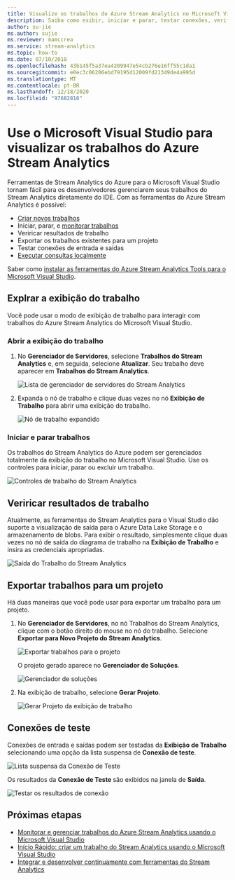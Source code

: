 ```yaml
---
title: Visualize os trabalhos do Azure Stream Analytics no Microsoft Visual Studio
description: Saiba como exibir, iniciar e parar, testar conexões, verificar resultados e exportar seus trabalhos de Azure Stream Analytics usando o Visual Studio.
author: su-jie
ms.author: sujie
ms.reviewer: mamccrea
ms.service: stream-analytics
ms.topic: how-to
ms.date: 07/10/2018
ms.openlocfilehash: 43b145f5a37ea4209947e54cb276e16ff55c1da1
ms.sourcegitcommit: e0ec3c06206ebd79195d12009fd21349de4a995d
ms.translationtype: MT
ms.contentlocale: pt-BR
ms.lasthandoff: 12/18/2020
ms.locfileid: "97682816"
---
```

# <a name="use-visual-studio-to-view-azure-stream-analytics-jobs"></a>Use o Microsoft Visual Studio para visualizar os trabalhos do Azure Stream Analytics

Ferramentas de Stream Analytics do Azure para o Microsoft Visual Studio tornam fácil para os desenvolvedores gerenciarem seus trabalhos do Stream Analytics diretamente do IDE. Com as ferramentas do Azure Stream Analytics é possível:
- [Criar novos trabalhos](stream-analytics-quick-create-vs.md)
- Iniciar, parar, e [monitorar trabalhos](stream-analytics-monitor-jobs-use-vs.md)
- Veriricar resultados de trabalho
- Exportar os trabalhos existentes para um projeto
- Testar conexões de entrada e saídas
- [Executar consultas localmente](stream-analytics-vs-tools-local-run.md)

Saber como [instalar as ferramentas do Azure Stream Analytics Tools para o Microsoft Visual Studio](stream-analytics-tools-for-visual-studio-install.md).

## <a name="explore-the-job-view"></a>Explrar a exibição do trabalho

Você pode usar o modo de exibição de trabalho para interagir com trabalhos do Azure Stream Analytics do Microsoft Visual Studio.

### <a name="open-the-job-view"></a>Abrir a exibição do trabalho

1. No **Gerenciador de Servidores**, selecione **Trabalhos do Stream Analytics** e, em seguida, selecione **Atualizar**. Seu trabalho deve aparecer em **Trabalhos do Stream Analytics**.

    ![Lista de gerenciador de servidores do Stream Analytics](./media/stream-analytics-vs-tools/stream-analytics-tools-for-vs-list-jobs-01.png)

2. Expanda o nó de trabalho e clique duas vezes no nó **Exibição de Trabalho** para abrir uma exibição do trabalho.
    
   ![Nó de trabalho expandido](./media/stream-analytics-vs-tools/stream-analytics-tools-for-vs-job-view-01.png)

### <a name="start-and-stop-jobs"></a>Iniciar e parar trabalhos

Os trabalhos do Stream Analytics do Azure podem ser gerenciados totalmente da exibição do trabalho no Microsoft Visual Studio. Use os controles para iniciar, parar ou excluir um trabalho.
    
   ![Controles de trabalho do Stream Analytics](./media/stream-analytics-vs-tools/azure-stream-analytics-job-view-controls.png)

## <a name="check-job-results"></a>Veriricar resultados de trabalho

Atualmente, as ferramentas do Stream Analytics para o Visual Studio dão suporte a visualização de saída para o Azure Data Lake Storage e o armazenamento de blobs. Para exibir o resultado, simplesmente clique duas vezes no nó de saída do diagrama de trabalho na **Exibição de Trabalho** e insira as credenciais apropriadas.

   ![Saída do Trabalho do Stream Analytics](./media/stream-analytics-vs-tools/stream-analytics-blob-preview.png)

## <a name="export-jobs-to-a-project"></a>Exportar trabalhos para um projeto

Há duas maneiras que você pode usar para exportar um trabalho para um projeto.

1. No **Gerenciador de Servidores**, no nó Trabalhos do Stream Analytics, clique com o botão direito do mouse no nó do trabalho. Selecione **Exportar para Novo Projeto do Stream Analytics**.
    
   ![Exportar trabalhos para o projeto](./media/stream-analytics-vs-tools/stream-analytics-tools-for-vs-export-job-01.png)
    
    O projeto gerado aparece no **Gerenciador de Soluções**.
    
   ![Gerenciador de soluções](./media/stream-analytics-vs-tools/stream-analytics-tools-for-vs-export-job-02.png)

2. Na exibição de trabalho, selecione **Gerar Projeto**.
    
   ![Gerar Projeto da exibição de trabalho](./media/stream-analytics-vs-tools/stream-analytics-tools-for-vs-export-job-03.png)

## <a name="test-connections"></a>Conexões de teste

Conexões de entrada e saídas podem ser testadas da **Exibição de Trabalho** selecionando uma opção da lista suspensa de **Conexão de teste**.

   ![Lista suspensa da Conexão de Teste](./media/stream-analytics-vs-tools/stream-analytics-test-connection-dropdown.png)

Os resultados da **Conexão de Teste** são exibidos na janela de **Saída**.

   ![Testar os resultados de conexão](./media/stream-analytics-vs-tools/stream-analytics-test-connection-results.png)

## <a name="next-steps"></a>Próximas etapas

* [Monitorar e gerenciar trabalhos do Azure Stream Analytics usando o Microsoft Visual Studio](stream-analytics-monitor-jobs-use-vs.md)
* [Início Rápido: criar um trabalho do Stream Analytics usando o Microsoft Visual Studio](stream-analytics-quick-create-vs.md)
* [Integrar e desenvolver continuamente com ferramentas do Stream Analytics](stream-analytics-tools-for-visual-studio-cicd.md)
